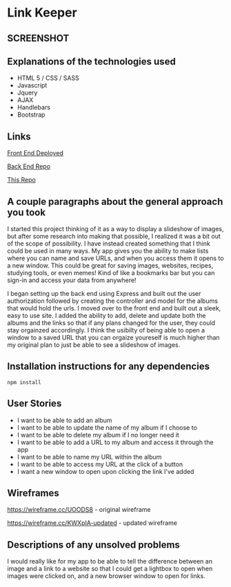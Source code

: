 # Link Keeper #

## SCREENSHOT ##


## Explanations of the technologies used ##
- HTML 5 / CSS / SASS
- Javascript
- Jquery
- AJAX
- Handlebars
- Bootstrap

## Links ##
[Front End Deployed](https://jillrizley.github.io/capstone-front-end/)

[Back End Repo](https://github.com/jillrizley/capstone-back-end)

[This Repo](https://github.com/jillrizley/capstone-front-end)

## A couple paragraphs about the general approach you took ##
I started this project thinking of it as a way to display a slideshow of images, but after some research into making that possible, I realized it was a bit out of the scope of possibility. I have instead created something that I think could be used in many ways. My app gives you the ability to make lists where you can name and save URLs, and when you access them it opens to a new window. This could be great for saving images, websites, recipes, studying tools, or even memes! Kind of like a bookmarks bar but you can sign-in and access your data from anywhere!

I began setting up the back end using Express and built out the user authorization followed by creating the controller and model for the albums that would hold the urls. I moved over to the front end and built out a sleek, easy to use site. I added the ability to add, delete and update both the albums and the links so that if any plans changed for the user, they could stay orgainzed accordingly. I think the usibilty of being able to open a window to a saved URL that you can orgaize youreself is much higher than my original plan to just be able to see a slideshow of images.

## Installation instructions for any dependencies ##
`npm install`

## User Stories ##
- I want to be able to add an album
- I want to be able to update the name of my album if I choose to
- I want to be able to delete my album if I no longer need it
- I want to be able to add a URL to my album and access it through the app
- I want to be able to name my URL within the album
- I want to be able to access my URL at the click of a button
- I want a new window to open upon clicking the link I've added

## Wireframes ##
https://wireframe.cc/UOODS8 - original wireframe

https://wireframe.cc/KWXpIA-updated - updated wireframe

## Descriptions of any unsolved problems ##
I would really like for my app to be able to tell the difference between an image and a link to a website so that I could get a lightbox to open when images were clicked on, and a new browser window to open for links.
